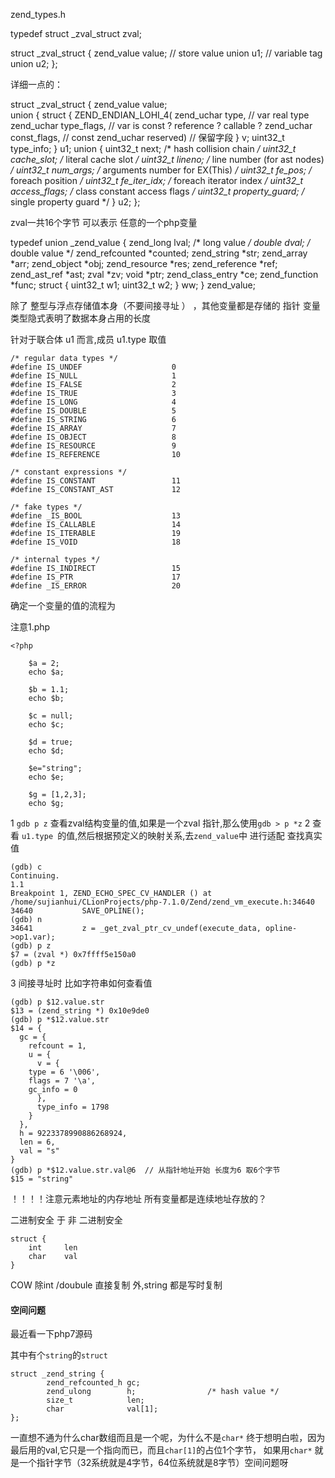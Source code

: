 zend_types.h


typedef struct _zval_struct     zval;

struct _zval_struct {
	zend_value value;   // store value 
	union u1;           // variable tag 
	union u2;
};

详细一点的：

struct _zval_struct {
	zend_value        value;		
	union {
		struct {
			ZEND_ENDIAN_LOHI_4(
				zend_uchar    type,	   // var real type 	
				zend_uchar    type_flags,  // var is const ? reference ? callable ? 
				zend_uchar    const_flags, // const 
				zend_uchar    reserved)	   // 保留字段 
		} v;
		uint32_t type_info;
	} u1;
	union {
		uint32_t     next;                 /* hash collision chain */
		uint32_t     cache_slot;           /* literal cache slot */
		uint32_t     lineno;               /* line number (for ast nodes) */
		uint32_t     num_args;             /* arguments number for EX(This) */
		uint32_t     fe_pos;               /* foreach position */
		uint32_t     fe_iter_idx;          /* foreach iterator index */
		uint32_t     access_flags;         /* class constant access flags */
		uint32_t     property_guard;       /* single property guard */
	} u2;
};

zval一共16个字节 可以表示 任意的一个php变量 

typedef union _zend_value {
	zend_long         lval;				/* long value */
	double            dval;				/* double value */
	zend_refcounted  *counted;
	zend_string      *str;
	zend_array       *arr;
	zend_object      *obj;
	zend_resource    *res;
	zend_reference   *ref;
	zend_ast_ref     *ast;
	zval             *zv;
	void             *ptr;
	zend_class_entry *ce;
	zend_function    *func;
	struct {
		uint32_t w1;
		uint32_t w2;
	} ww;
} zend_value;

除了 整型与浮点存储值本身（不要间接寻址 ） ，其他变量都是存储的 指针
变量类型隐式表明了数据本身占用的长度


针对于联合体 u1 而言,成员 u1.type 取值

	/* regular data types */
	#define IS_UNDEF					0
	#define IS_NULL						1
	#define IS_FALSE					2
	#define IS_TRUE						3
	#define IS_LONG						4
	#define IS_DOUBLE					5
	#define IS_STRING					6
	#define IS_ARRAY					7
	#define IS_OBJECT					8
	#define IS_RESOURCE					9
	#define IS_REFERENCE				10

	/* constant expressions */
	#define IS_CONSTANT					11
	#define IS_CONSTANT_AST				12

	/* fake types */
	#define _IS_BOOL					13
	#define IS_CALLABLE					14
	#define IS_ITERABLE					19
	#define IS_VOID						18

	/* internal types */
	#define IS_INDIRECT             	15
	#define IS_PTR						17
	#define _IS_ERROR					20

确定一个变量的值的流程为

注意1.php

	<?php

        $a = 2;
        echo $a;

        $b = 1.1;
        echo $b;

        $c = null;
        echo $c;

        $d = true;
        echo $d;

        $e="string";
        echo $e;

        $g = [1,2,3];
        echo $g;
	

1 `gdb p z` 查看zval结构变量的值,如果是一个zval 指针,那么使用`gdb > p *z`
2 查看 `u1.type `的值,然后根据预定义的映射关系,去`zend_value`中 进行适配 查找真实值


	(gdb) c
	Continuing.
	1.1
	Breakpoint 1, ZEND_ECHO_SPEC_CV_HANDLER () at /home/sujianhui/CLionProjects/php-7.1.0/Zend/zend_vm_execute.h:34640
	34640           SAVE_OPLINE();
	(gdb) n
	34641           z = _get_zval_ptr_cv_undef(execute_data, opline->op1.var);
	(gdb) p z
	$7 = (zval *) 0x7ffff5e150a0
	(gdb) p *z

3 间接寻址时 比如字符串如何查看值

	(gdb) p $12.value.str
	$13 = (zend_string *) 0x10e9de0
	(gdb) p *$12.value.str
	$14 = {
	  gc = {
	    refcount = 1, 
	    u = {
	      v = {
		type = 6 '\006', 
		flags = 7 '\a', 
		gc_info = 0
	      }, 
	      type_info = 1798
	    }
	  }, 
	  h = 9223378990886268924, 
	  len = 6, 
	  val = "s"
	}
	(gdb) p *$12.value.str.val@6  // 从指针地址开始 长度为6 取6个字节
	$15 = "string"


！！！！注意元素地址的内存地址
所有变量都是连续地址存放的？



二进制安全 于 非 二进制安全

    struct {
        int 	len 
        char	val
    }


COW 除int /doubule 直接复制 外,string 都是写时复制



#### 空间问题

最近看一下php7源码

其中有个`string`的`struct`

    struct _zend_string {
            zend_refcounted_h gc;
            zend_ulong        h;                /* hash value */
            size_t            len;
            char              val[1];
    };
    
一直想不通为什么char数组而且是一个呢，为什么不是`char*`
终于想明白啦，因为最后用的val,它只是一个指向而已，而且`char[1]`的占位1个字节，
如果用`char*` 就是一个指针字节（32系统就是4字节，64位系统就是8字节）空间问题呀



